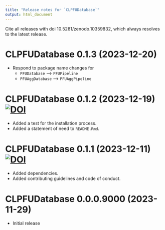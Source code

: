 ```yaml
---
title: "Release notes for `CLPFUDatabase`"
output: html_document
---
```


Cite all releases with doi 10.5281/zenodo.10359832, 
which always resolves to the latest release.


# CLPFUDatabase 0.1.3 (2023-12-20)

* Respond to package name changes for
    - `PFUDatabase` --> `PFUPipeline`
    - `PFUAggDatabase` --> `PFUAggPipeline`


# CLPFUDatabase 0.1.2 (2023-12-19) [![DOI](https://zenodo.org/badge/DOI/10.5281/zenodo.10407859.svg)](https://doi.org/10.5281/zenodo.10407859)

* Added a test for the installation process.
* Added a statement of need to `README.Rmd`.


# CLPFUDatabase 0.1.1 (2023-12-11) [![DOI](https://zenodo.org/badge/DOI/10.5281/zenodo.10359833.svg)](https://doi.org/10.5281/zenodo.10359833)

* Added dependencies.
* Added contributing guidelines and code of conduct.


# CLPFUDatabase 0.0.0.9000 (2023-11-29)

* Initial release
